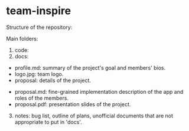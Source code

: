 team-inspire
============

Structure of the repository:   

Main folders:   
1. code:   
2. docs:    
+ profile.md: summary of the project's goal and members' bios.
+ logo.jpg: team logo.
+ proposal: details of the project.
- proposal.md: fine-grained implementation description of the app and roles of the members.
- proposal.pdf: presentation slides of the project.  
     
3. notes: bug list, outline of plans, unofficial documents that are not appropriate to put in 'docs'.
